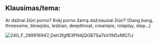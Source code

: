 ## Klausimas/tema:
Ar dažnai žiūri porno? Kokį porno žanrą dažniausiai žiūri? (Gang bang, threesome, blowjobs, lesbian, deepthroat, creampie, roleplay, step...)

![240_F_289916947_Deh3fgfB3PN4jQGB7Sa7sVi1N5xMG7iJ](https://user-images.githubusercontent.com/75223984/102280978-c755b980-3f36-11eb-905f-e73511b0975b.jpg)
